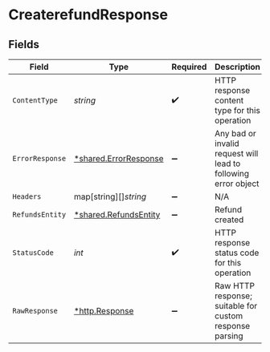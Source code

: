 # CreaterefundResponse


## Fields

| Field                                                          | Type                                                           | Required                                                       | Description                                                    |
| -------------------------------------------------------------- | -------------------------------------------------------------- | -------------------------------------------------------------- | -------------------------------------------------------------- |
| `ContentType`                                                  | *string*                                                       | :heavy_check_mark:                                             | HTTP response content type for this operation                  |
| `ErrorResponse`                                                | [*shared.ErrorResponse](../../models/shared/errorresponse.md)  | :heavy_minus_sign:                                             | Any bad or invalid request will lead to following error object |
| `Headers`                                                      | map[string][]*string*                                          | :heavy_minus_sign:                                             | N/A                                                            |
| `RefundsEntity`                                                | [*shared.RefundsEntity](../../models/shared/refundsentity.md)  | :heavy_minus_sign:                                             | Refund created                                                 |
| `StatusCode`                                                   | *int*                                                          | :heavy_check_mark:                                             | HTTP response status code for this operation                   |
| `RawResponse`                                                  | [*http.Response](https://pkg.go.dev/net/http#Response)         | :heavy_minus_sign:                                             | Raw HTTP response; suitable for custom response parsing        |